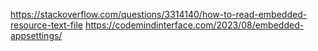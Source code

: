 https://stackoverflow.com/questions/3314140/how-to-read-embedded-resource-text-file
https://codemindinterface.com/2023/08/embedded-appsettings/
